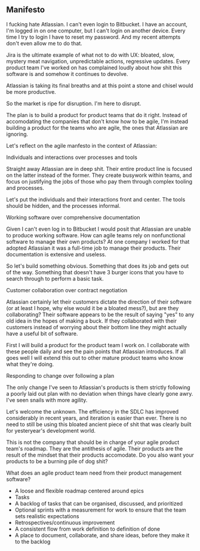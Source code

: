 ## Manifesto

I fucking hate Atlassian. I can't even login to Bitbucket. I have an account, I'm logged in on one computer, but I can't login on another device. Every time I try to login I have to reset my password. And my recent attempts don't even allow me to do that.

Jira is the ultimate example of what not to do with UX: bloated, slow, mystery meat navigation, unpredictable actions, regressive updates. Every product team I've worked on has complained loudly about how shit this software is and somehow it continues to devolve.

Atlassian is taking its final breaths and at this point a stone and chisel would be more productive.

So the market is ripe for disruption. I'm here to disrupt.

The plan is to build a product for product teams that do it right. Instead of accomodating the companies that don't know how to be agile, I'm instead building a product for the teams who are agile, the ones that Atlassian are ignoring.

Let's reflect on the agile manfesto in the context of Atlassian:

Individuals and interactions over processes and tools

Straight away Atlassian are in deep shit. Their entire product line is focused on the latter instead of the former. They create busywork within teams, and focus on justifying the jobs of those who pay them through complex tooling and processes.

Let's put the individuals and their interactions front and center. The tools should be hidden, and the processes informal.

Working software over comprehensive documentation

Given I can't even log in to Bitbucket I would posit that Atlassian are unable to produce working software. How can agile teams rely on nonfunctional software to manage their own products? At one company I worked for that adopted Atlassian it was a full-time job to manage their products. Their documentation is extensive and useless.

So let's build something obvious. Something that does its job and gets out of the way. Something that doesn't have 3 burger icons that you have to search through to perform a basic task.

Customer collaboration over contract negotiation

Atlassian certainly let their customers dictate the direction of their software (or at least I hope, why else would it be a bloated mess?), but are they collaborating? Their software appears to be the result of saying "yes" to any old idea in the hopes of making a buck. If they collaborated with their customers instead of worrying about their bottom line they might actually have a useful bit of software.

First I will build a product for the product team I work on. I collaborate with these people daily and see the pain points that Atlassian introduces. If all goes well I will extend this out to other mature product teams who know what they're doing.

Responding to change over following a plan

The only change I've seen to Atlassian's products is them strictly following a poorly laid out plan with no deviation when things have clearly gone awry. I've seen snails with more agility.

Let's welcome the unknown. The efficiency in the SDLC has improved considerably in recent years, and iteration is easier than ever. There is no need to still be using this bloated ancient piece of shit that was clearly built for yesteryear's development world.

This is not the company that should be in charge of your agile product team's roadmap. They are the antithesis of agile. Their products are the result of the mindset that their products accomodate. Do you also want your products to be a burning pile of dog shit?

What does an agile product team need from their product management software?

- A loose and flexible roadmap centered around epics
- Tasks
- A backlog of tasks that can be organised, discussed, and prioritized
- Optional sprints with a measurement for work to ensure that the team sets realistic expectations
- Retrospectives/continuous improvement
- A consistent flow from work definition to definition of done
- A place to document, collaborate, and share ideas, before they make it to the backlog
